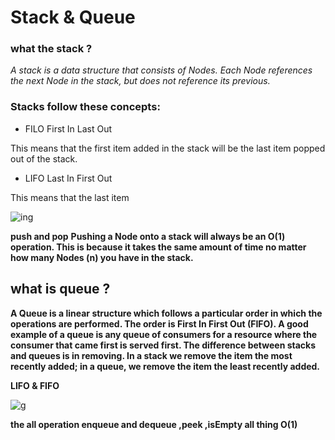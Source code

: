 # Stack & Queue 

### what the stack ?

*A stack is a data structure that consists of Nodes. Each Node references the next Node in the stack, but does not reference its previous.*


### Stacks follow these concepts:

* FILO
First In Last Out

This means that the first item added in the stack will be the last item popped out of the stack.

* LIFO
Last In First Out

This means that the last item

![ing](https://cdn.programiz.com/sites/tutorial2program/files/stack.png)


**push and pop**
**Pushing a Node onto a stack will always be an O(1) operation. This is because it takes the same amount of time no matter how many Nodes (n) you have in the stack.**





## what is queue ?


**A Queue is a linear structure which follows a particular order in which the operations are performed. The order is First In First Out (FIFO). A good example of a queue is any queue of consumers for a resource where the consumer that came first is served first. The difference between stacks and queues is in removing. In a stack we remove the item the most recently added; in a queue, we remove the item the least recently added.**

**LIFO & FIFO**

![g](https://media.geeksforgeeks.org/wp-content/cdn-uploads/gq/2014/02/Queue.png)


**the all operation enqueue and dequeue ,peek ,isEmpty  all thing O(1)**